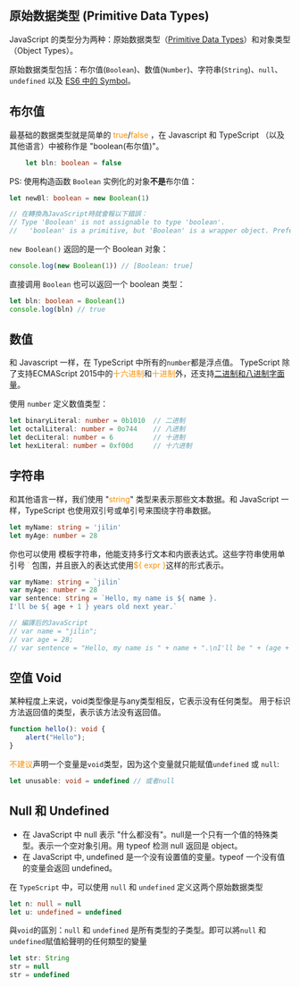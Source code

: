 ## 原始数据类型 (Primitive Data Types)

JavaScript 的类型分为两种：原始数据类型（[Primitive Data Types](https://developer.mozilla.org/en-US/docs/Glossary/Primitive)）和对象类型（Object Types）。

原始数据类型包括：布尔值(`Boolean`)、数值(`Number`)、字符串(`String`)、`null`、`undefined` 以及 [ES6 中的 Symbol](https://es6.ruanyifeng.com/#docs/symbol)。

## 布尔值

最基础的数据类型就是简单的 <font color=#fa9003>true</font>/<font color=#fa9003>false</font> ，在 Javascript 和 TypeScript （以及其他语言）中被称作是 "boolean(布尔值)"。

```typescript
    let bln: boolean = false
```

PS: 使用构造函数 `Boolean` 实例化的对象**不是**布尔值：

```typescript
let newBl: boolean = new Boolean(1)

// 在轉換為JavaScript時就會報以下錯誤：
// Type 'Boolean' is not assignable to type 'boolean'.
//   'boolean' is a primitive, but 'Boolean' is a wrapper object. Prefer using 'boolean' when possible.
```

`new Boolean()` 返回的是一个 Boolean 对象：

```typescript
console.log(new Boolean(1)) // [Boolean: true]
```


直接调用 `Boolean` 也可以返回一个 boolean 类型：

```typescript
let bln: boolean = Boolean(1)
console.log(bln) // true
```

## 数值

和 Javascript 一样，在 TypeScript 中所有的`number`都是浮点值。 TypeScript 除了支持ECMAScript 2015中的<font color=fa9003>十六进制</font>和<font color=fa9003>十进制</font>外，还支持[二进制和八进制字面量](https://es6.ruanyifeng.com/#docs/number)。

使用 `number` 定义数值类型：
```typescript
let binaryLiteral: number = 0b1010  // 二进制
let octalLiteral: number = 0o744    // 八进制
let decLiteral: number = 6          // 十进制
let hexLiteral: number = 0xf00d     // 十六进制
```

## 字符串

和其他语言一样，我们使用 "<font color=#fa9003>string</font>" 类型来表示那些文本数据。和 JavaScript 一样，TypeScript 也使用双引号或单引号来围绕字符串数据。

```typescript
let myName: string = 'jilin'
let myAge: number = 28
```

你也可以使用 模板字符串，他能支持多行文本和内嵌表达式。这些字符串使用单引号 <font color=fa9003>`</font> 包围，并且嵌入的表达式使用<font color=#fa9003>${ expr }</font>这样的形式表示。

```typescript
var myName: string = `jilin`
var myAge: number = 28
var sentence: string = `Hello, my name is ${ name }.
I'll be ${ age + 1 } years old next year.`

// 編譯后的JavaScript
// var name = "jilin";
// var age = 28;
// var sentence = "Hello, my name is " + name + ".\nI'll be " + (age + 1) + " years old next year.";
```

## 空值 Void

某种程度上来说，void类型像是与any类型相反，它表示没有任何类型。
用于标识方法返回值的类型，表示该方法没有返回值。

```typescript
function hello(): void {
    alert("Hello");
}
```

<font color=fa9003>不建议</font>声明一个变量是`void`类型，因为这个变量就只能赋值`undefined` 或 `null`:

```typescript
let unusable: void = undefined // 或者null
```


## Null 和 Undefined

*   在 JavaScript 中 null 表示 "什么都没有"。null是一个只有一个值的特殊类型。表示一个空对象引用。用 typeof 检测 null 返回是 object。
*   在 JavaScript 中, undefined 是一个没有设置值的变量。typeof 一个没有值的变量会返回 undefined。

在 `TypeScript` 中，可以使用 `null` 和 `undefined` 定义这两个原始数据类型

```typescript
let n: null = null
let u: undefined = undefined
```

與`void`的區別：`null` 和 `undefined` 是所有类型的子类型。即可以將`null` 和 `undefined`賦值給聲明的任何類型的變量 

```typescript
let str: String
str = null
str = undefined
```

